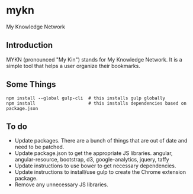 # mykn
My Knowledge Network

## Introduction
MYKN (pronounced "My Kin") stands for My Knowledge Network. It is a simple tool that helps a user organize their bookmarks.

## Some Things 

    npm install --global gulp-cli  # this installs gulp globally
    npm install                    # this installs dependencies based on package.json
    

## To do
- Update packages. There are a bunch of things that are out of date and need to be patched.
- Update package.json to get the appropriate JS libraries. angular, angular-resource, bootstrap, d3, google-analytics, jquery, taffy
- Update instructions to use bower to get necessary dependencies.
- Update instructions to install/use gulp to create the Chrome extension package.
- Remove any unnecessary JS libraries.
